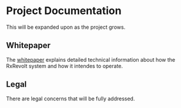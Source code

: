 # Project Documentation

This will be expanded upon as the project grows.

## Whitepaper

The [whitepaper](WHITEPAPER.md) explains detailed technical information about how the RxRevolt system and how it intendes to operate.

## Legal

There are legal concerns that will be fully addressed.